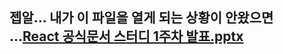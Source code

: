 ## 젭알... 내가 이 파일을 열게 되는 상황이 안왔으면 ...[React 공식문서 스터디 1주차 발표.pptx](https://github.com/potato-carrot-team/react-study/files/15501872/React.1.pptx)
